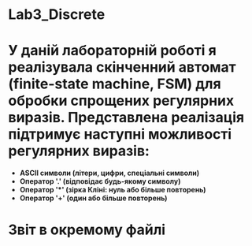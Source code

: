 # Lab3_Discrete

# У данiй лабораторнiй роботi я реалiзувала скiнченний автомат (finite-state machine, FSM) для обробки спрощених регулярних виразiв. Представлена реалiзацiя пiдтримує наступнi можливостi регулярних виразiв:
- **ASCII символи (лiтери, цифри, спецiальнi символи)**
- **Оператор '.' (вiдповiдає будь-якому символу)**
- **Оператор '*' (зiрка Клiнi: нуль або бiльше повторень)**
- **Оператор '+' (один або бiльше повторень)**

# Звіт в окремому файлі
